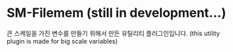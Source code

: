 # SM-Filemem (still in development...)

큰 스케일을 가진 변수를 만들기 위해서 만든 유틸리티 플러그인입니다.
(this utility plugin is made for big scale variables)
